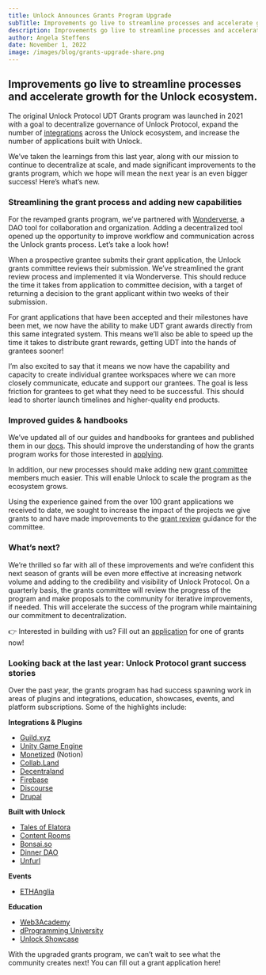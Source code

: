 ```yaml
---
title: Unlock Announces Grants Program Upgrade
subTitle: Improvements go live to streamline processes and accelerate growth for the Unlock ecosystem
description: Improvements go live to streamline processes and accelerate growth for the Unlock ecosystem.
author: Angela Steffens
date: November 1, 2022
image: /images/blog/grants-upgrade-share.png
---
```


## Improvements  go live to streamline processes and accelerate growth for the Unlock ecosystem.

The original Unlock Protocol UDT Grants program was launched in 2021 with a goal to decentralize governance of Unlock Protocol, expand the number of [integrations](https://unlock-protocol.com/guides/category/plugins/) across the Unlock ecosystem, and increase the number of applications built with Unlock.

We’ve taken the learnings from this last year, along with our mission to continue to decentralize at scale, and made significant improvements to the grants program, which we hope will mean the next year is an even bigger success! Here’s what’s new.

### Streamlining the grant process and adding new capabilities

For the revamped grants program, we’ve partnered with [Wonderverse](https://app.wonderverse.xyz/organization/unlock/boards?entity=task), a DAO tool for collaboration and organization. Adding a decentralized tool opened up the opportunity to improve workflow and communication across the Unlock grants process. Let’s take a look how!

When a prospective grantee submits their grant application, the Unlock grants committee reviews their submission. We’ve streamlined the grant review process and implemented it via Wonderverse. This should reduce the time it takes from application to committee decision, with a target of returning a decision to the grant applicant within two weeks of their submission.

For grant applications that have been accepted and their milestones have been met, we now have the ability to make UDT grant awards directly from this same integrated system. This means we’ll also be able to speed up the time it takes to distribute grant rewards, getting UDT into the hands of grantees sooner!

I’m also excited to say that it means we now have the capability and capacity to create individual grantee workspaces where we can more closely communicate, educate and support our grantees. The goal is less friction for grantees to get what they need to be successful. This should lead to shorter launch timelines and higher-quality end products.

### Improved guides & handbooks

We’ve updated all of our guides and handbooks for grantees and published them in our 
[docs](https://docs.unlock-protocol.com/governance/grants-bounties/). This should improve the understanding of how the grants program works for those interested in 
[applying](https://docs.unlock-protocol.com/governance/grants-bounties/udt-grantee-handbook#submitting-an-application). 

In addition, our new processes should make adding new [grant committee](https://docs.unlock-protocol.com/governance/grants-bounties/grant-committee-applicant-guide) 
members much easier. This will enable Unlock to scale the program as the ecosystem grows. 

Using the experience gained from the over 100 grant applications we received to date, we sought to increase the impact of the projects we give grants to and have made improvements to the 
[grant review](https://docs.unlock-protocol.com/governance/grants-bounties/grant-review-guide) guidance for the committee. 

### What’s next?

We’re thrilled so far with all of these improvements and we’re confident this next season of grants will be even more effective at increasing network volume and adding to the credibility and visibility of Unlock Protocol. On a quarterly basis, the grants committee will review the progress of the program and make proposals to the community for iterative improvements, if needed. This will accelerate the success of the program while maintaining our commitment to decentralization. 

👉 Interested in building with us? Fill out an [application](https://docs.unlock-protocol.com/governance/grants-bounties/udt-grantee-handbook#submitting-an-application) for one of grants now! 

### Looking back at the last year: Unlock Protocol grant success stories

Over the past year, the grants program has had success spawning work in areas of plugins and integrations, education, showcases, events, and platform subscriptions. Some of the highlights include:

**Integrations & Plugins**

- [Guild.xyz](https://unlock-protocol.com/guides/guild-xyz/)
- [Unity Game Engine](https://github.com/thehen/unlock-unity-package)
- [Monetized](https://unlock-protocol.com/guides/how-to-token-gate-notion/) (Notion)
- [Collab.Land](https://unlock-protocol.com/guides/discord-with-collab-land/)
- [Decentraland](https://unlock-protocol.com/blog/decentraland)
- [Firebase](https://unlock-protocol.com/blog/firebase-integration)
- [Discourse](https://unlock-protocol.com/blog/discourse-plugin)
- [Drupal](https://www.drupal.org/project/unlock)

**Built with Unlock**

- [Tales of Elatora](https://unlock-protocol.com/blog/talesofelatora)
- [Content Rooms](https://contentrooms.com/)
- [Bonsai.so](https://bonsai.so/)
- [Dinner DAO](https://unlock-protocol.com/blog/dinnerdao)
- [Unfurl](https://unlock-protocol.com/blog/unfurl-connect)

**Events**

- [ETHAnglia](https://ethanglia.org/)

**Education**

- [Web3Academy](https://w3academy.io/)
- [dProgramming University](https://dprogramminguniversity.com/courses/unlock-protocol-101/)
- [Unlock Showcase](https://www.unlockshowcase.com/)

With the upgraded grants program, we can’t wait to see what the community creates next! You can fill out a grant application here!